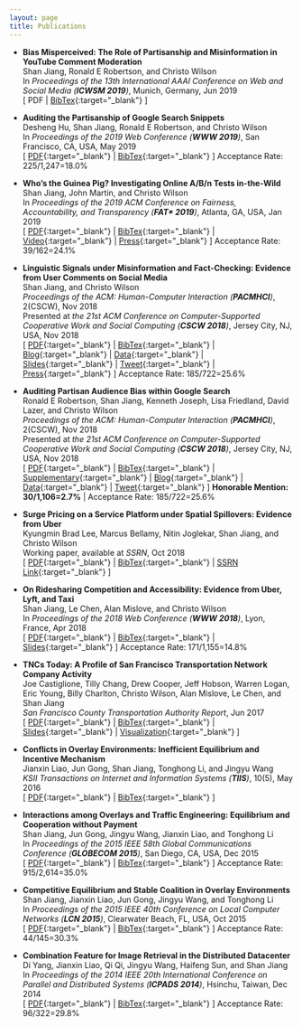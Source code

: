 ```yaml
---
layout: page
title: Publications
---
```

* **Bias Misperceived: The Role of Partisanship and Misinformation in YouTube Comment Moderation**  
Shan Jiang, Ronald E Robertson, and Christo Wilson  
In *Proceedings of the 13th International AAAI Conference on Web and Social Media (**ICWSM 2019**)*, Munich, Germany, Jun 2019  
\[ PDF | [BibTex](icwsm19_bib.txt){:target="_blank"} \]  

* **Auditing the Partisanship of Google Search Snippets**  
Desheng Hu, Shan Jiang, Ronald E Robertson, and Christo Wilson  
In *Proceedings of the 2019 Web Conference (**WWW 2019**)*, San Francisco, CA, USA, May 2019  
\[ [PDF](www19_paper.pdf){:target="_blank"} | [BibTex](www19_bib.txt){:target="_blank"} \] Acceptance Rate: 225/1,247=18.0%

* **Who’s the Guinea Pig? Investigating Online A/B/n Tests in-the-Wild**  
Shan Jiang, John Martin, and Christo Wilson  
In *Proceedings of the 2019 ACM Conference on Fairness, Accountability, and Transparency (**FAT\* 2019**)*, Atlanta, GA, USA, Jan 2019  
\[ [PDF](fat19_paper.pdf){:target="_blank"} | [BibTex](fat19_bib.txt){:target="_blank"} | [Video](https://www.youtube.com/watch?v=ZxknxkHiIkM){:target="_blank"} | [Press](https://www.fastcompany.com/90306916/were-all-being-manipulated-by-a-b-testing-all-the-time){:target="_blank"} \] Acceptance Rate: 39/162=24.1%

* **Linguistic Signals under Misinformation and Fact-Checking: Evidence from User Comments on Social Media**  
Shan Jiang, and Christo Wilson  
*Proceedings of the ACM: Human-Computer Interaction (**PACMHCI**)*, 2(CSCW), Nov 2018  
Presented at *the 21st ACM Conference on Computer-Supported Cooperative Work and Social Computing (**CSCW 2018**)*, Jersey City, NJ, USA, Nov 2018  
\[ [PDF](cscw18a_paper.pdf){:target="_blank"} | [BibTex](cscw18a_bib.txt){:target="_blank"} | [Blog](https://medium.com/acm-cscw/people-get-touchy-about-misinformation-and-about-the-truth-too-9930563d96d8){:target="_blank"} | [Data](../resources/#misinformation){:target="_blank"} | [Slides](cscw18a_slides.pdf){:target="_blank"} | [Tweet](https://twitter.com/ACM_CSCW/status/1051984635188715526){:target="_blank"} | [Press](https://hopenothate.com/2018/10/21/extremism-is-on-the-ballot){:target="_blank"} \] Acceptance Rate: 185/722=25.6%

* **Auditing Partisan Audience Bias within Google Search**  
Ronald E Robertson, Shan Jiang, Kenneth Joseph, Lisa Friedland, David Lazer, and Christo Wilson  
*Proceedings of the ACM: Human-Computer Interaction (**PACMHCI**)*, 2(CSCW), Nov 2018  
Presented at *the 21st ACM Conference on Computer-Supported Cooperative Work and Social Computing (**CSCW 2018**)*, Jersey City, NJ, USA, Nov 2018  
\[ [PDF](cscw18b_paper.pdf){:target="_blank"} | [BibTex](cscw18b_bib.txt){:target="_blank"} | [Supplementary](cscw18b_supplementary.pdf){:target="_blank"} | [Blog](https://medium.com/acm-cscw/is-it-the-algorithms-or-us-96d966aebbdb){:target="_blank"} | [Data](../resources/#partisan-bias){:target="_blank"} | [Tweet](https://twitter.com/RERobertson/status/1059891385787125760){:target="_blank"} \] **Honorable Mention: 30/1,106=2.7%** | Acceptance Rate: 185/722=25.6%

* **Surge Pricing on a Service Platform under Spatial Spillovers: Evidence from Uber**  
Kyungmin Brad Lee, Marcus Bellamy, Nitin Joglekar, Shan Jiang, and Christo Wilson  
Working paper, available at *SSRN*, Oct 2018  
\[ [PDF](ssrn18_paper.pdf){:target="_blank"} | [BibTex](ssrn18_bib.txt){:target="_blank"} | [SSRN Link](https://ssrn.com/abstract=3261811){:target="_blank"} \]

* **On Ridesharing Competition and Accessibility: Evidence from Uber, Lyft, and Taxi**  
Shan Jiang, Le Chen, Alan Mislove, and Christo Wilson  
In *Proceedings of the 2018 Web Conference (**WWW 2018**)*, Lyon, France, Apr 2018  
\[ [PDF](www18_paper.pdf){:target="_blank"} | [BibTex](www18_bib.txt){:target="_blank"} | [Slides](www18_slides.pdf){:target="_blank"} \] Acceptance Rate: 171/1,155=14.8%

* **TNCs Today: A Profile of San Francisco Transportation Network Company Activity**  
Joe Castiglione, Tilly Chang, Drew Cooper, Jeff Hobson, Warren Logan, Eric Young, Billy Charlton, Christo Wilson, Alan Mislove, Le Chen, and Shan Jiang  
*San Francisco County Transportation Authority Report*, Jun 2017  
\[ [PDF](sfcta17_paper.pdf){:target="_blank"} | [BibTex](sfcta17_bib.txt){:target="_blank"} | [Slides](sfcta17_slides.pdf){:target="_blank"} | [Visualization](https://tncstoday.sfcta.org){:target="_blank"} \]

* **Conflicts in Overlay Environments: Inefficient Equilibrium and Incentive Mechanism**  
Jianxin Liao, Jun Gong, Shan Jiang, Tonghong Li, and Jingyu Wang  
*KSII Transactions on Internet and Information Systems (**TIIS**)*, 10(5), May 2016  
\[ [PDF](tiis16_paper.pdf){:target="_blank"} | [BibTex](tiis16_bib.txt){:target="_blank"} \]

* **Interactions among Overlays and Traffic Engineering: Equilibrium and Cooperation without Payment**  
Shan Jiang, Jun Gong, Jingyu Wang, Jianxin Liao, and Tonghong Li  
In *Proceedings of the 2015 IEEE 58th Global Communications Conference (**GLOBECOM 2015**)*, San Diego, CA, USA, Dec 2015  
\[ [PDF](globecom15_paper.pdf){:target="_blank"} | [BibTex](globecom15_bib.txt){:target="_blank"} \] Acceptance Rate: 915/2,614=35.0%

* **Competitive Equilibrium and Stable Coalition in Overlay Environments**  
Shan Jiang, Jianxin Liao, Jun Gong, Jingyu Wang, and Tonghong Li  
In *Proceedings of the 2015 IEEE 40th Conference on Local Computer Networks (**LCN 2015**)*, Clearwater Beach, FL, USA, Oct 2015  
\[ [PDF](lcn15_paper.pdf){:target="_blank"} | [BibTex](lcn15_bib.txt){:target="_blank"} \] Acceptance Rate: 44/145=30.3%

* **Combination Feature for Image Retrieval in the Distributed Datacenter**   
Di Yang, Jianxin Liao, Qi Qi, Jingyu Wang, Haifeng Sun, and Shan Jiang  
In *Proceedings of the 2014 IEEE 20th International Conference on Parallel and Distributed Systems (**ICPADS 2014**)*, Hsinchu, Taiwan, Dec 2014  
\[ [PDF](icpads14_paper.pdf){:target="_blank"} | [BibTex](icpads14_bib.txt){:target="_blank"} \] Acceptance Rate: 96/322=29.8%
